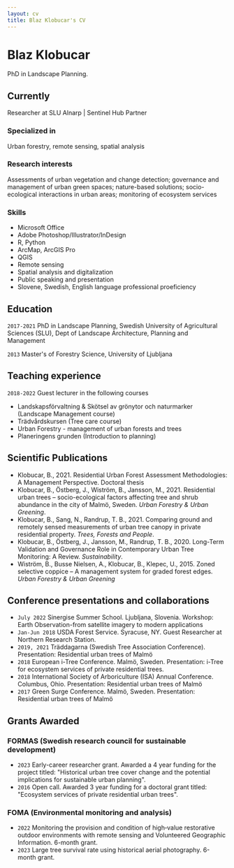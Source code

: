 ```yaml
---
layout: cv
title: Blaz Klobucar's CV
---
```

# Blaz Klobucar
PhD in Landscape Planning.



## Currently

Researcher at SLU Alnarp | Sentinel Hub Partner

### Specialized in

Urban forestry, remote sensing, spatial analysis



### Research interests

Assessments of urban vegetation and change detection; governance and management of urban green spaces; nature-based solutions; socio-ecological interactions in urban areas; monitoring of ecosystem services

### Skills
* Microsoft Office
* Adobe Photoshop/Illustrator/InDesign
* R, Python
* ArcMap, ArcGIS Pro
* QGIS
* Remote sensing
* Spatial analysis and digitalization
* Public speaking and presentation
* Slovene, Swedish, English language professional proeficiency


## Education


`2017-2021`
PhD in Landscape Planning, Swedish University of Agricultural Sciences (SLU), Dept of Landscape Architecture, Planning and Management


`2013`
Master's of Forestry Science, University of Ljubljana



## Teaching experience

`2018-2022`
Guest lecturer in the following courses
* Landskapsförvaltning & Skötsel av grönytor och naturmarker (Landscape Management course)
* Trädvårdskursen (Tree care course)
* Urban Forestry - management of urban forests and trees
* Planeringens grunden (Introduction to planning)



## Scientific Publications

* Klobucar, B., 2021. Residential Urban Forest Assessment Methodologies: A Management Perspective. Doctoral thesis
* Klobucar, B., Östberg, J., Wiström, B., Jansson, M., 2021. Residential urban trees – socio-ecological factors affecting tree and shrub abundance in the city of Malmö, Sweden. _Urban Forestry & Urban Greening_.
* Klobucar, B., Sang, N., Randrup, T. B., 2021. Comparing ground and remotely sensed measurements of urban tree canopy in private residential property. _Trees, Forests and People_.
* Klobucar, B., Östberg, J., Jansson, M., Randrup, T. B., 2020. Long-Term Validation and Governance Role in Contemporary Urban Tree Monitoring: A Review. _Sustainability_.
* Wiström, B., Busse Nielsen, A., Klobucar, B., Klepec, U., 2015. Zoned selective coppice – A management system for graded forest edges. _Urban Forestry & Urban Greening_

## Conference presentations and collaborations
* `July 2022` Sinergise Summer School. Ljubljana, Slovenia. Workshop: Earth Observation-from satellite imagery to modern applications
* `Jan-Jun 2018` USDA Forest Service. Syracuse, NY. Guest Researcher at Northern Research Station. 
* `2019, 2021` Träddagarna (Swedish Tree Association Conference). Presentation: Residential urban trees of Malmö
* `2018` European i-Tree Conference. Malmö, Sweden. Presentation: i-Tree for ecosystem services of private residential trees.
* `2018` International Society of Arboriculture (ISA) Annual Conference. Columbus, Ohio. Presentation: Residential urban trees of Malmö
* `2017` Green Surge Conference. Malmö, Sweden. Presentation: Residential urban trees of Malmö

## Grants Awarded

### FORMAS (Swedish research council for sustainable development)
* `2023` Early-career researcher grant. Awarded a 4 year funding for the project titled: "Historical urban tree cover change and the potential implications for sustainable urban planning".
* `2016` Open call. Awarded 3 year funding for a doctoral grant titled: "Ecosystem services of private residential urban trees".

### FOMA (Environmental monitoring and analysis)
* `2022` Monitoring the provision and condition of high‐value restorative outdoor
environments with remote sensing and Volunteered Geographic Information. 6-month grant.
* `2023` Large tree survival rate using historical aerial photography. 6-month grant.

  
<!-- A list is also available [online](http://scholar.google.co.uk/citations?user=LTOTl0YAAAAJ) -->





<!-- ### Footer

Last updated: November 2023 -->


